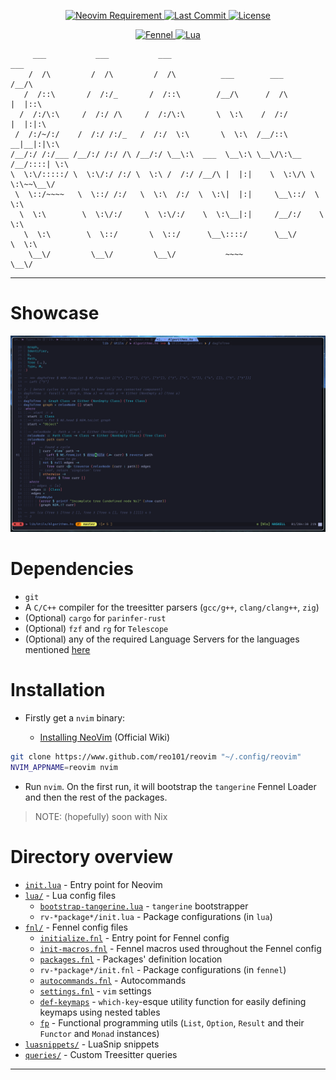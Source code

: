 <div align="center">
    <p>
        <a href="https://github.com/neovim/neovim">
            <img src="https://img.shields.io/badge/requires-neovim%200.9%2B-green?style=flat-square&logo=neovim" alt="Neovim Requirement"/>
        </a>
        <a href="https://github.com/reo101/reovim/pulse">
            <img alt="Last Commit" src="https://img.shields.io/github/last-commit/reo101/reovim"/>
        </a>
        <a href="https://github.com/reo101/reovim/blob/main/LICENSE">
            <img src="https://img.shields.io/github/license/reo101/reovim?style=flat-square&logo=GNU&label=License" alt="License"/>
        </a>
    </p>
    <p>
        <a href="https://fennel-lang.org/">
            <img src="https://img.shields.io/badge/Made%20with%20Fennel-darkgreen.svg?style=for-the-badge&logo=fennel" alt="Fennel"/>
        </a>
        <a href="https://www.lua.org/">
            <img src="https://img.shields.io/badge/Made%20with%20Lua-blue.svg?style=for-the-badge&logo=lua" alt="Lua"/>
        </a>
    </p>
</div>

```
     ___           ___           ___                                    ___
    /  /\         /  /\         /  /\          ___        ___          /__/\
   /  /::\       /  /:/_       /  /::\        /__/\      /  /\        |  |::\
  /  /:/\:\     /  /:/ /\     /  /:/\:\       \  \:\    /  /:/        |  |:|:\
 /  /:/~/:/    /  /:/ /:/_   /  /:/  \:\       \  \:\  /__/::\      __|__|:|\:\
/__/:/ /:/___ /__/:/ /:/ /\ /__/:/ \__\:\  ___  \__\:\ \__\/\:\__  /__/::::| \:\
\  \:\/:::::/ \  \:\/:/ /:/ \  \:\ /  /:/ /__/\ |  |:|    \  \:\/\ \  \:\~~\__\/
 \  \::/~~~~   \  \::/ /:/   \  \:\  /:/  \  \:\|  |:|     \__\::/  \  \:\
  \  \:\        \  \:\/:/     \  \:\/:/    \  \:\__|:|     /__/:/    \  \:\
   \  \:\        \  \::/       \  \::/      \__\::::/      \__\/      \  \:\
    \__\/         \__\/         \__\/           ~~~~                   \__\/
```

---

# Showcase

![scrot](./media/tokyonight_haskell.png)

# Dependencies

- `git`
- A `C/C++` compiler for the treesitter parsers (`gcc/g++`, `clang/clang++`, `zig`)
- (Optional) `cargo` for `parinfer-rust`
- (Optional) `fzf` and `rg` for `Telescope`
- (Optional) any of the required Language Servers for the languages mentioned [here](./fnl/rv-config/lsp/init.fnl)

# Installation

- Firstly get a `nvim` binary:

  - [Installing NeoVim](https://github.com/neovim/neovim/wiki/Installing-Neovim) (Official Wiki)

```bash
git clone https://www.github.com/reo101/reovim "~/.config/reovim"
NVIM_APPNAME=reovim nvim
```

- Run `nvim`. On the first run, it will bootstrap the `tangerine` Fennel Loader and then the rest of the packages.

> NOTE: (hopefully) soon with Nix

# Directory overview

<!-- TODO: update -->

- [`init.lua`](./init.lua) - Entry point for Neovim
- [`lua/`](./lua/) - Lua config files
    - [`bootstrap-tangerine.lua`](./lua/bootstrap-tangerine.lua) - `tangerine` bootstrapper
    - `rv-*package*/init.lua` - Package configurations (in `lua`)
- [`fnl/`](./fnl/) - Fennel config files
    - [`initialize.fnl`](./fnl/initialize.fnl) - Entry point for Fennel config
    - [`init-macros.fnl`](./fnl/init-macros.fnl) - Fennel macros used throughout the Fennel config
    - [`packages.fnl`](./fnl/packages.fnl) - Packages' definition location
    - `rv-*package*/init.fnl` - Package configurations (in `fennel`)
    - [`autocommands.fnl`](./fnl/autocommands.fnl) - Autocommands
    - [`settings.fnl`](./fnl/settings.fnl) - `vim` settings
    - [`def-keymaps`](./fnl/def-keymaps.fnl) - `which-key`-esque utility function for easily defining keymaps using nested tables
    - [`fp`](./fnl/fp) - Functional programming utils (`List`, `Option`, `Result` and their `Functor` and `Monad` instances)
- [`luasnippets/`](./luasnippets/) - LuaSnip snippets
- [`queries/`](./after/queries/) - Custom Treesitter queries

---
